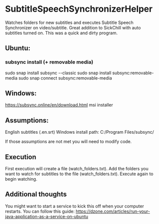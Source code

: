 # SubtitleSpeechSynchronizerHelper
Watches folders for new subtitles and executes Subtitle Speech Synchronizer on video/subtitle.  Great addition to SickChill with auto subtitles turned on.
This was a quick and dirty program.  


## Ubuntu:
### subsync install (+ removable media)
sudo snap install subsync --classic
sudo snap install subsync:removable-media
sudo snap connect subsync:removable-media

## Windows:
https://subsync.online/en/download.html  msi installer

## Assumptions:
English subtitles (<File Name>.en.srt)
Windows install path: C:/Program Files/subsync/

If those assumptions are not met you will need to modify code.

## Execution
First execution will create a file (watch_folders.txt).
Add the folders you want to watch for subtitles to the file (watch_folders.txt).
Execute again to begin watching.


## Additional thoughts
You might want to start a service to kick this off when your computer restarts. You can follow this guide:
https://dzone.com/articles/run-your-java-application-as-a-service-on-ubuntu




